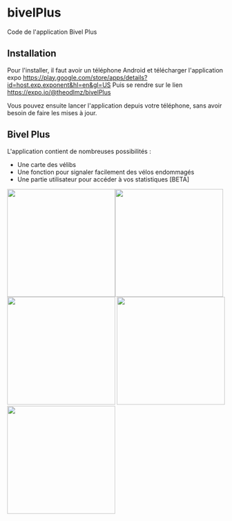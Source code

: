 # bivelPlus
Code de l'application Bivel Plus 

## Installation
Pour l'installer, il faut avoir un téléphone Android et télécharger l'application expo https://play.google.com/store/apps/details?id=host.exp.exponent&hl=en&gl=US
Puis se rendre sur le lien https://expo.io/@theodlmz/bivelPlus

Vous pouvez ensuite lancer l'application depuis votre téléphone, sans avoir besoin de faire les mises à jour.

## Bivel Plus

L'application contient de nombreuses possibilités :
* Une carte des vélibs
* Une fonction pour signaler facilement des vélos endommagés
* Une partie utilisateur pour accéder à vos statistiques [BETA]

<img src="http://theo.delemazure.fr/bivelAPI/git/screenphone0.jpg" width="250"><img src="http://theo.delemazure.fr/bivelAPI/git/screenphone1.jpg" width="250">
<img src="http://theo.delemazure.fr/bivelAPI/git/screenphone2.jpg" width="250">
<img src="http://theo.delemazure.fr/bivelAPI/git/screenphone3.jpg" width="250">
<img src="http://theo.delemazure.fr/bivelAPI/git/screenphone4.jpg" width="250">
